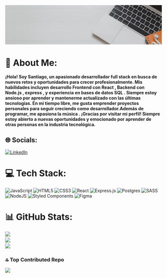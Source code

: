 <div>
       <img src="./img/Grey Minimalist Modern Social Media Specialist LinkedIn Banner.gif"/>
</div>

# 💫 About Me:
**¡Hola! Soy Santiago, un apasionado desarrollador full stack en busca de nuevos retos y oportunidades para crecer profesionalmente. Mis habilidades incluyen desarrollo Frontend con React , Backend con Node.js , express , y experiencia en bases de datos SQL . Siempre estoy ansioso por aprender y mantenerme actualizado con las últimas tecnologías. En mi tiempo libre, me gusta emprender proyectos personales para seguir creciendo como desarrollador.Además de programar,  me apasiona la música .
¡Gracias por visitar mi perfil! Siempre estoy abierto a nuevas oportunidades y emocionado por aprender de otras personas en la industria tecnológica.**
## 🌐 Socials:
[![LinkedIn](https://img.shields.io/badge/LinkedIn-%230077B5.svg?logo=linkedin&logoColor=white)](https://linkedin.com/in/https://www.linkedin.com/in/santiagousca/) 

# 💻 Tech Stack:
![JavaScript](https://img.shields.io/badge/javascript-%23323330.svg?style=plastic&logo=javascript&logoColor=%23F7DF1E) ![HTML5](https://img.shields.io/badge/html5-%23E34F26.svg?style=plastic&logo=html5&logoColor=white) ![CSS3](https://img.shields.io/badge/css3-%231572B6.svg?style=plastic&logo=css3&logoColor=white) ![React](https://img.shields.io/badge/react-%2320232a.svg?style=plastic&logo=react&logoColor=%2361DAFB) ![Express.js](https://img.shields.io/badge/express.js-%23404d59.svg?style=plastic&logo=express&logoColor=%2361DAFB) ![Postgres](https://img.shields.io/badge/postgres-%23316192.svg?style=plastic&logo=postgresql&logoColor=white) ![SASS](https://img.shields.io/badge/SASS-hotpink.svg?style=plastic&logo=SASS&logoColor=white) ![NodeJS](https://img.shields.io/badge/node.js-6DA55F?style=plastic&logo=node.js&logoColor=white) ![Styled Components](https://img.shields.io/badge/styled--components-DB7093?style=plastic&logo=styled-components&logoColor=white) 	![Figma](https://img.shields.io/badge/figma-%23F24E1E.svg?style=plastic&logo=figma&logoColor=white)
# 📊 GitHub Stats:
![](https://github-readme-stats.vercel.app/api?username=santiagoweb212&theme=dark&hide_border=false&include_all_commits=true&count_private=true)<br/>
![](https://github-readme-streak-stats.herokuapp.com/?user=santiagoweb212&theme=dark&hide_border=false)<br/>
![](https://github-readme-stats.vercel.app/api/top-langs/?username=santiagoweb212&theme=dark&hide_border=false&include_all_commits=true&count_private=true&layout=compact)


### 🔝 Top Contributed Repo
![](https://github-contributor-stats.vercel.app/api?username=santiagoweb212&limit=5&theme=dark&combine_all_yearly_contributions=true)



